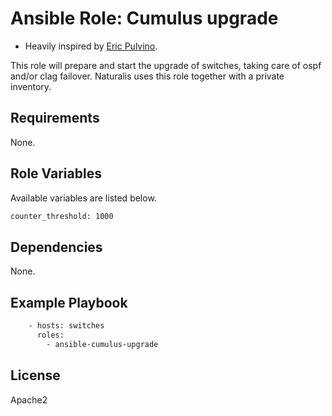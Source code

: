 # Ansible Role: Cumulus upgrade


* Heavily inspired by [Eric Pulvino](https://github.com/CumulusNetworks/upgrade_playbook/blob/master/dataplane_upgrade_playbook.yml).

This role will prepare and start the upgrade of switches, taking care of ospf and/or clag failover.
Naturalis uses this role together with a private inventory.

## Requirements

None.

## Role Variables

Available variables are listed below.
```bash
counter_threshold: 1000
```

## Dependencies

None.

## Example Playbook
```bash
    - hosts: switches
      roles:
        - ansible-cumulus-upgrade
```
## License

Apache2
